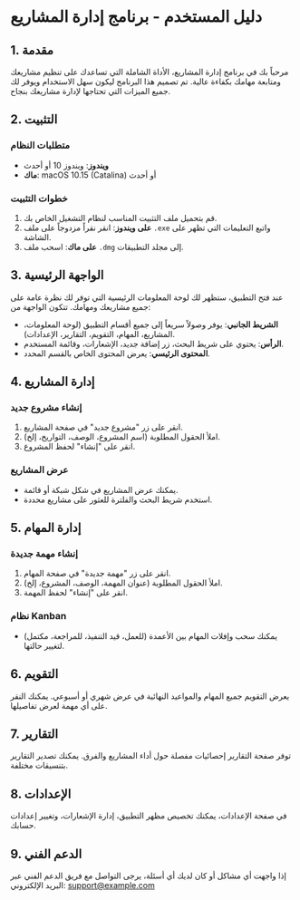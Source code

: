 # دليل المستخدم - برنامج إدارة المشاريع

## 1. مقدمة

مرحباً بك في برنامج إدارة المشاريع، الأداة الشاملة التي تساعدك على تنظيم مشاريعك ومتابعة مهامك بكفاءة عالية. تم تصميم هذا البرنامج ليكون سهل الاستخدام ويوفر لك جميع الميزات التي تحتاجها لإدارة مشاريعك بنجاح.

## 2. التثبيت

### متطلبات النظام
- **ويندوز**: ويندوز 10 أو أحدث
- **ماك**: macOS 10.15 (Catalina) أو أحدث

### خطوات التثبيت
1. قم بتحميل ملف التثبيت المناسب لنظام التشغيل الخاص بك.
2. **على ويندوز**: انقر نقراً مزدوجاً على ملف `.exe` واتبع التعليمات التي تظهر على الشاشة.
3. **على ماك**: اسحب ملف `.dmg` إلى مجلد التطبيقات.

## 3. الواجهة الرئيسية

عند فتح التطبيق، ستظهر لك لوحة المعلومات الرئيسية التي توفر لك نظرة عامة على جميع مشاريعك ومهامك. تتكون الواجهة من:

- **الشريط الجانبي**: يوفر وصولاً سريعاً إلى جميع أقسام التطبيق (لوحة المعلومات، المشاريع، المهام، التقويم، التقارير، الإعدادات).
- **الرأس**: يحتوي على شريط البحث، زر إضافة جديد، الإشعارات، وقائمة المستخدم.
- **المحتوى الرئيسي**: يعرض المحتوى الخاص بالقسم المحدد.

## 4. إدارة المشاريع

### إنشاء مشروع جديد
1. انقر على زر "مشروع جديد" في صفحة المشاريع.
2. املأ الحقول المطلوبة (اسم المشروع، الوصف، التواريخ، إلخ).
3. انقر على "إنشاء" لحفظ المشروع.

### عرض المشاريع
- يمكنك عرض المشاريع في شكل شبكة أو قائمة.
- استخدم شريط البحث والفلترة للعثور على مشاريع محددة.

## 5. إدارة المهام

### إنشاء مهمة جديدة
1. انقر على زر "مهمة جديدة" في صفحة المهام.
2. املأ الحقول المطلوبة (عنوان المهمة، الوصف، المشروع، إلخ).
3. انقر على "إنشاء" لحفظ المهمة.

### نظام Kanban
- يمكنك سحب وإفلات المهام بين الأعمدة (للعمل، قيد التنفيذ، للمراجعة، مكتمل) لتغيير حالتها.

## 6. التقويم

يعرض التقويم جميع المهام والمواعيد النهائية في عرض شهري أو أسبوعي. يمكنك النقر على أي مهمة لعرض تفاصيلها.

## 7. التقارير

توفر صفحة التقارير إحصائيات مفصلة حول أداء المشاريع والفرق. يمكنك تصدير التقارير بتنسيقات مختلفة.

## 8. الإعدادات

في صفحة الإعدادات، يمكنك تخصيص مظهر التطبيق، إدارة الإشعارات، وتغيير إعدادات حسابك.

## 9. الدعم الفني

إذا واجهت أي مشاكل أو كان لديك أي أسئلة، يرجى التواصل مع فريق الدعم الفني عبر البريد الإلكتروني: support@example.com


